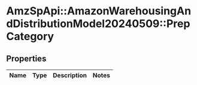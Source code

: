 # AmzSpApi::AmazonWarehousingAndDistributionModel20240509::PrepCategory

## Properties
Name | Type | Description | Notes
------------ | ------------- | ------------- | -------------

